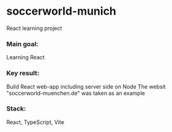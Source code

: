 # soccerworld-munich
React learning project

### Main goal:
Learning React 

### Key result:
Build React web-app including server side on Node
The websit "soccerworld-muenchen.de" was taken as an example

### Stack:
React, TypeScript, Vite
